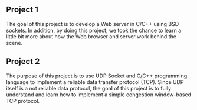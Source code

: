 ## Project 1

The goal of this project is to develop a Web server in C/C++ using BSD sockets. In
addition, by doing this project, we took the chance to learn a little bit more about how the Web
browser and server work behind the scene.

## Project 2

The purpose of this project is to use UDP Socket and C/C++ programming language to
implement a reliable data transfer protocol (TCP). Since UDP itself is a not reliable data
protocol, the goal of this project is to fully understand and learn how to implement a simple
congestion window-based TCP protocol.

